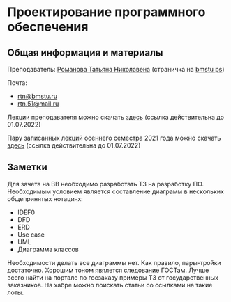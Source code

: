 # Проектирование программного обеспечения

## Общая информация и материалы

Преподаватель: [Романова Татьяна Николавена][1] (страничка на [bmstu ps][4])

Почта:

- rtn@bmstu.ru
- rtn.51@mail.ru

Лекции преподавателя можно скачать [здесь][2] (ссылка действительна до 01.07.2022)

Пару записанных лекций осеннего семестра 2021 года можно скачать [здесь][3] (ссылка действительна до 01.07.2022)

## Заметки

Для зачета на ВВ необходимо разработать ТЗ на разработку ПО. Необходимым условием является составление диаграмм в нескольких общепринятых нотациях:

- IDEF0
- DFD
- ERD
- Use case
- UML
- Диаграмма классов

Необходимости делать все диаграммы нет. Как правило, пары-тройки достаточно. Хорошим тоном явялется следование ГОСТам. Лучше всего найти на портале по госзаказу примеры ТЗ от государственных заказчиков. На хабре можно поискать статьи со ссылками на такие лоты.

[1]: https://wwv.bmstu.ru/ps/~rtn/
[2]: https://1drv.ms/w/s!AnleQw_T68Wwjd81VXfzcXnE_SbyMA?e=G2z9oj
[3]: https://1drv.ms/w/s!AnleQw_T68WwjeB-MdPiy_XDkJbO5A?e=ep3P9g
[4]: https://wwv.bmstu.ru/ps/
